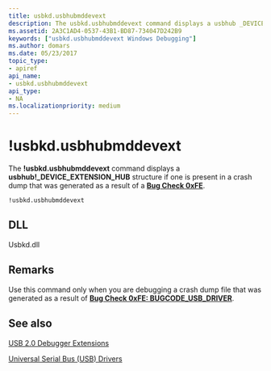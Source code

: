 ```yaml
---
title: usbkd.usbhubmddevext
description: The usbkd.usbhubmddevext command displays a usbhub _DEVICE_EXTENSION_HUB structure if one is present in a crash dump that was generated as a result of a Bug Check 0xFE.
ms.assetid: 2A3C1AD4-0537-43B1-BD87-734047D242B9
keywords: ["usbkd.usbhubmddevext Windows Debugging"]
ms.author: domars
ms.date: 05/23/2017
topic_type:
- apiref
api_name:
- usbkd.usbhubmddevext
api_type:
- NA
ms.localizationpriority: medium
---
```


# !usbkd.usbhubmddevext


The **!usbkd.usbhubmddevext** command displays a **usbhub!\_DEVICE\_EXTENSION\_HUB** structure if one is present in a crash dump that was generated as a result of a [**Bug Check 0xFE**](bug-check-0xfe--bugcode-usb-driver.md).

```dbgcmd
!usbkd.usbhubmddevext
```

## <span id="DLL"></span><span id="dll"></span>DLL


Usbkd.dll

Remarks
-------

Use this command only when you are debugging a crash dump file that was generated as a result of [**Bug Check 0xFE: BUGCODE\_USB\_DRIVER**](bug-check-0xfe--bugcode-usb-driver.md).

## <span id="see_also"></span>See also


[USB 2.0 Debugger Extensions](usb-2-0-extensions.md)

[Universal Serial Bus (USB) Drivers](https://go.microsoft.com/fwlink/p?LinkID=227351)

 

 






